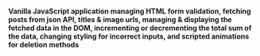 #### Vanilla JavaScript application managing HTML form validation, fetching posts from json API, titles & image urls, managing & displaying the fetched data in the DOM, incrementing or decrementing the total sum of the data, changing styling for incorrect inputs, and scripted animations for deletion methods
